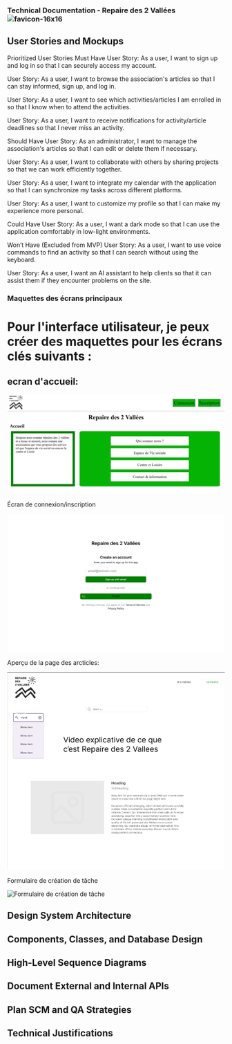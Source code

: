 ### Technical Documentation - Repaire des 2 Vallées ![favicon-16x16](https://github.com/Cyprien-GEHU/Repaires_des_2_vallees/blob/bryan/Stage%201/Documents/Part%201/favicon.ico)

## User Stories and Mockups

Prioritized User Stories
Must Have
User Story:
As a user, I want to sign up and log in so that I can securely access my account.

User Story:
As a user, I want to browse the association's articles so that I can stay informed, sign up, and log in.

User Story:
As a user, I want to see which activities/articles I am enrolled in so that I know when to attend the activities.

User Story:
As a user, I want to receive notifications for activity/article deadlines so that I never miss an activity.

Should Have
User Story:
As an administrator, I want to manage the association's articles so that I can edit or delete them if necessary.

User Story:
As a user, I want to collaborate with others by sharing projects so that we can work efficiently together.

User Story:
As a user, I want to integrate my calendar with the application so that I can synchronize my tasks across different platforms.

User Story:
As a user, I want to customize my profile so that I can make my experience more personal.

Could Have
User Story:
As a user, I want a dark mode so that I can use the application comfortably in low-light environments.

Won’t Have (Excluded from MVP)
User Story:
As a user, I want to use voice commands to find an activity so that I can search without using the keyboard.

User Story:
As a user, I want an AI assistant to help clients so that it can assist them if they encounter problems on the site.

### Maquettes des écrans principaux
# Pour l'interface utilisateur, je peux créer des maquettes pour les écrans clés suivants :
## ecran d'accueil:
![accueil](images/Messenger_creation_201D34D1-0827-4A20-98E3-27BFC08A5AC9.jpg)

Écran de connexion/inscription

![Ecran de connexion/inscription](images/logininscriptions.png)

Aperçu de la page des arcticles:

![Aperçu de la page des arcticles](images/Articles.png)

Formulaire de création de tâche

![Formulaire de création de tâche](images/formulaire.png)


## Design System Architecture

## Components, Classes, and Database Design

## High-Level Sequence Diagrams

## Document External and Internal APIs

## Plan SCM and QA Strategies

## Technical Justifications